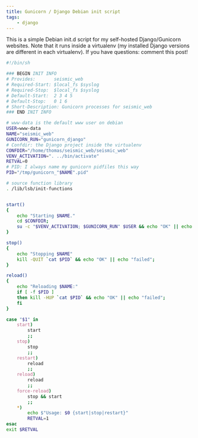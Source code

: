 ```yaml
--- 
title: Gunicorn / Django Debian init script
tags:
    - django
---
```


This is a simple Debian init.d script for my self-hosted Django/Gunicorn
websites. Note that it runs inside a virtualenv (my installed Django versions
are different in each virtualenv). If you have questions: comment this post! 

~~~ bash
#!/bin/sh 

### BEGIN INIT INFO
# Provides:       seismic_web
# Required-Start: $local_fs $syslog
# Required-Stop:  $local_fs $syslog
# Default-Start:  2 3 4 5
# Default-Stop:   0 1 6
# Short-Description: Gunicorn processes for seismic_web
### END INIT INFO

# www-data is the default www user on debian
USER=www-data
NAME="seismic_web"
GUNICORN_RUN="gunicorn_django"
# Confdir: the Django project inside the virtualenv
CONFDIR="/home/thomas/seismic_web/seismic_web"
VENV_ACTIVATION=". ../bin/activate"
RETVAL=0
# PID: I always name my gunicorn pidfiles this way
PID="/tmp/gunicorn_"$NAME".pid"

# source function library
. /lib/lsb/init-functions


start()
{
    echo "Starting $NAME."
    cd $CONFDIR;
    su -c "$VENV_ACTIVATION; $GUNICORN_RUN" $USER && echo "OK" || echo "failed";
}

stop()
{
    echo "Stopping $NAME"
    kill -QUIT `cat $PID` && echo "OK" || echo "failed";
}

reload()
{
    echo "Reloading $NAME:"
    if [ -f $PID ]
    then kill -HUP `cat $PID` && echo "OK" || echo "failed";
    fi
}

case "$1" in
    start)
        start
        ;;
    stop)
        stop
        ;;
    restart)
        reload
        ;;
    reload)
        reload
        ;;
    force-reload)
        stop && start
        ;;
    *)
        echo $"Usage: $0 {start|stop|restart}"
        RETVAL=1
esac
exit $RETVAL
~~~
